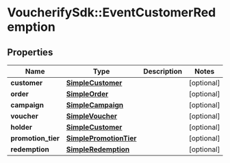# VoucherifySdk::EventCustomerRedemption

## Properties

| Name | Type | Description | Notes |
| ---- | ---- | ----------- | ----- |
| **customer** | [**SimpleCustomer**](SimpleCustomer.md) |  | [optional] |
| **order** | [**SimpleOrder**](SimpleOrder.md) |  | [optional] |
| **campaign** | [**SimpleCampaign**](SimpleCampaign.md) |  | [optional] |
| **voucher** | [**SimpleVoucher**](SimpleVoucher.md) |  | [optional] |
| **holder** | [**SimpleCustomer**](SimpleCustomer.md) |  | [optional] |
| **promotion_tier** | [**SimplePromotionTier**](SimplePromotionTier.md) |  | [optional] |
| **redemption** | [**SimpleRedemption**](SimpleRedemption.md) |  | [optional] |

